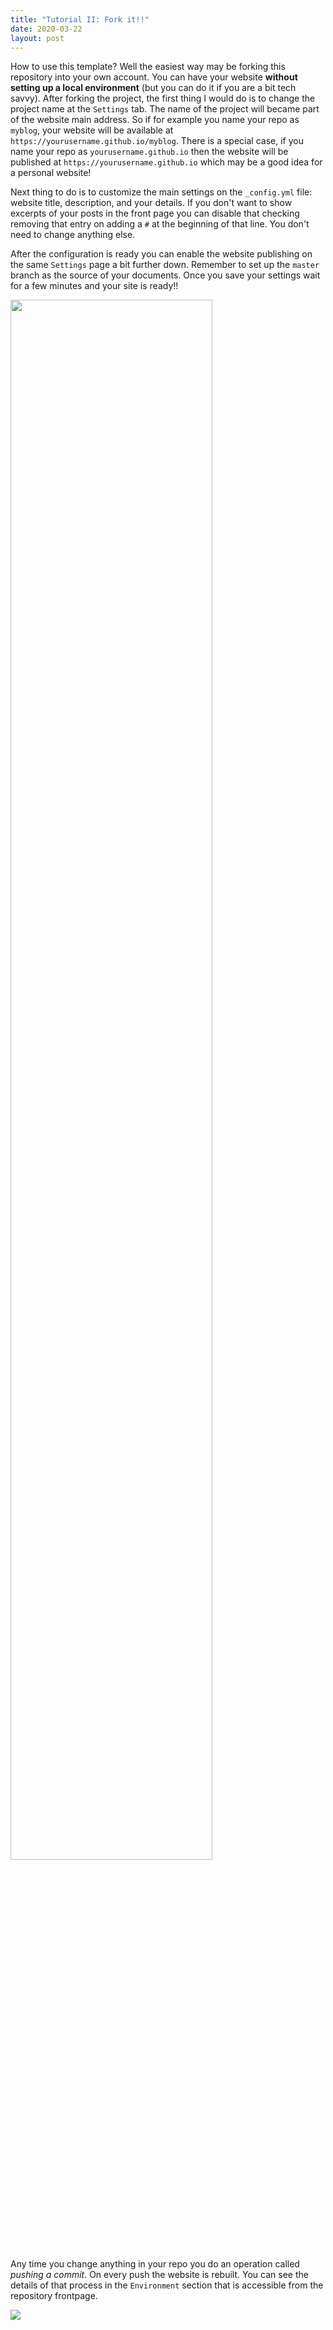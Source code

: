 ```yaml
---
title: "Tutorial II: Fork it!!"
date: 2020-03-22
layout: post
---
```


How to use this template? Well the easiest way may be forking this repository into your own account. You can have your website **without setting up a local environment** (but you can do it if you are a bit tech savvy). After forking the project, the first thing I would do is to change the project name at the `Settings` tab. The name of the project will became part of the website main address. So if for example you name your repo as `myblog`, your website will be available at `https://yourusername.github.io/myblog`. There is a special case, if you name your repo as `yourusername.github.io` then the website will be published at `https://yourusername.github.io` which may be a good idea for a personal website!

Next thing to do is to customize the main settings on the `_config.yml` file: website title, description, and your details. If you don't want to show excerpts of your posts in the front page you can disable that checking removing that entry on adding a `#` at the beginning of that line. You don't need to change anything else.

After the configuration is ready you can enable the website publishing on the same `Settings` page a bit further down. Remember to set up the `master` branch as the source of your documents. Once you save your settings wait for a few minutes and your site is ready!!

<img src="{% link /assets/imgs/gh-pages.png %}" width="80%">

Any time you change anything in your repo you do an operation called _pushing a commit_. On every push the website is rebuilt. You can see the details of that process in the `Environment` section that is accessible from the repository frontpage.

![](./assets/imgs/environments.png)
